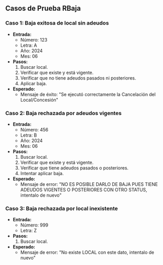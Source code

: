 ## Casos de Prueba RBaja

### Caso 1: Baja exitosa de local sin adeudos
- **Entrada:**
  - Número: 123
  - Letra: A
  - Año: 2024
  - Mes: 06
- **Pasos:**
  1. Buscar local.
  2. Verificar que existe y está vigente.
  3. Verificar que no tiene adeudos pasados ni posteriores.
  4. Aplicar baja.
- **Esperado:**
  - Mensaje de éxito: "Se ejecutó correctamente la Cancelación del Local/Concesión"

### Caso 2: Baja rechazada por adeudos vigentes
- **Entrada:**
  - Número: 456
  - Letra: B
  - Año: 2024
  - Mes: 06
- **Pasos:**
  1. Buscar local.
  2. Verificar que existe y está vigente.
  3. Verificar que tiene adeudos pasados o posteriores.
  4. Intentar aplicar baja.
- **Esperado:**
  - Mensaje de error: "NO ES POSIBLE DARLO DE BAJA PUES TIENE ADEUDOS VIGENTES O POSTERIORES CON OTRO STATUS, intentalo de nuevo"

### Caso 3: Baja rechazada por local inexistente
- **Entrada:**
  - Número: 999
  - Letra: Z
- **Pasos:**
  1. Buscar local.
- **Esperado:**
  - Mensaje de error: "No existe LOCAL con este dato, intentalo de nuevo"
